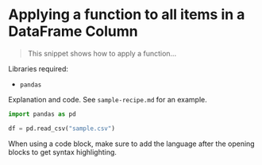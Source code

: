 # Applying a function to all items in a DataFrame Column 

> This snippet shows how to apply a function...  

Libraries required:
- `pandas`

Explanation and code. See `sample-recipe.md` for an example. 

```python
import pandas as pd

df = pd.read_csv("sample.csv")
```

When using a code block, make sure to add the language after the opening blocks to get syntax highlighting. 
